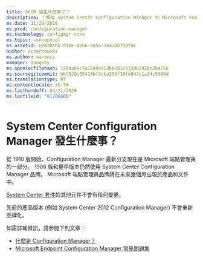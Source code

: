 ```yaml
---
title: SCCM 發生什麼事了？
description: 了解從 System Center Configuration Manager 到 Microsoft Endpoint Configuration Manager 的商標變更
ms.date: 11/29/2019
ms.prod: configuration-manager
ms.technology: configmgr-core
ms.topic: conceptual
ms.assetid: 68430abb-d18e-4266-aa5a-3ad3ab753f4c
author: aczechowski
ms.author: aaroncz
manager: dougeby
ms.openlocfilehash: 150da86c7a78484d13bbc81c533db292bc2b4756
ms.sourcegitcommit: bbf820c35414bf2cba356f30fe047c1a34c5384d
ms.translationtype: HT
ms.contentlocale: zh-TW
ms.lasthandoff: 04/21/2020
ms.locfileid: "81706686"
---
```

# <a name="what-happened-to-system-center-configuration-manager"></a>System Center Configuration Manager 發生什麼事？

從 1910 版開始，Configuration Manager 最新分支現在是 Microsoft 端點管理員的一部分。 1906 版和更早版本仍然使用 System Center Configuration Manager 品牌。 Microsoft 端點管理員品牌將在未來幾個月出現於產品和文件中。

[System Center 套件](https://docs.microsoft.com/system-center)的其他元件不會有任何變更。

先前的產品版本 (例如 System Center 2012 Configuration Manager) 不會重新品牌化。

如需詳細資訊，請參閱下列文章：

- [什麼是 Configuration Manager？](introduction.md)
- [Microsoft Endpoint Configuration Manager 常見問題集](microsoft-endpoint-manager-faq.md)
